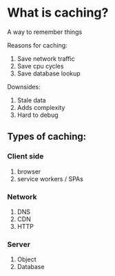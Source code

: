 # What is caching?

A way to remember things

Reasons for caching:

1. Save network traffic
2. Save cpu cycles
3. Save database lookup

Downsides:

1. Stale data
2. Adds complexity
3. Hard to debug

## Types of caching:

### Client side

1. browser
2. service workers / SPAs

### Network

1. DNS
2. CDN
3. HTTP

### Server

1. Object
2. Database

<!-- https://www.cloudflare.com/learning/cdn/what-is-caching/ -->
<!-- https://aws.amazon.com/caching/ -->
